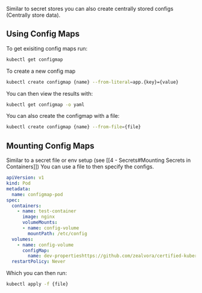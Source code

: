 Similar to secret stores you can also create centrally stored configs (Centrally store data).


## Using Config Maps

To get exisiting config maps run:

```sh
kubectl get configmap
```

To create a new config map

```sh
kubectl create configmap {name} --from-literal=app.{key}={value}
```

You can then view the results with:

```sh
kubectl get configmap -o yaml
```

You can also create the configmap with a file:

```sh
kubectl create configmap {name} --from-file={file}
```

## Mounting Config Maps

Similar to a secret file or env setup (see [[4 - Secrets#Mounting Secrets in Containers]]) You can use a file to then specify the configs.

```yaml
apiVersion: v1
kind: Pod
metadata:
  name: configmap-pod
spec:
  containers:
    - name: test-container
      image: nginx
      volumeMounts:
      - name: config-volume
        mountPath: /etc/config
  volumes:
    - name: config-volume
      configMap:
        name: dev-propertieshttps://github.com/zealvora/certified-kubernetes-administrator/blob/master/Domain%203%20-%20Services%20and%20Networking/nodeport.md
  restartPolicy: Never
```

Which you can then run:

```sh
kubectl apply -f {file}
```

